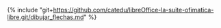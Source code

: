 {% include "git+https://github.com/catedu/libreOffice-la-suite-ofimatica-libre.git/dibujar_flechas.md" %}